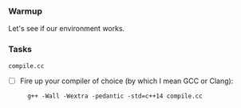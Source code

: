 ### Warmup

Let's see if our environment works.

### Tasks

`compile.cc`

- [ ] Fire up your compiler of choice (by which I mean GCC or Clang):

        g++ -Wall -Wextra -pedantic -std=c++14 compile.cc
